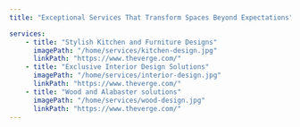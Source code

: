 ```yaml
---
title: "Exceptional Services That Transform Spaces Beyond Expectations"

services:
    - title: "Stylish Kitchen and Furniture Designs"
      imagePath: "/home/services/kitchen-design.jpg"
      linkPath: "https://www.theverge.com/"
    - title: "Exclusive Interior Design Solutions"
      imagePath: "/home/services/interior-design.jpg"
      linkPath: "https://www.theverge.com/"
    - title: "Wood and Alabaster solutions"
      imagePath: "/home/services/wood-design.jpg"
      linkPath: "https://www.theverge.com/"
---
```

